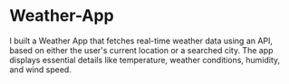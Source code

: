 # Weather-App
I built a Weather App that fetches real-time weather data using an API, based on either the user's current location or a searched city. The app displays essential details like temperature, weather conditions, humidity, and wind speed.
